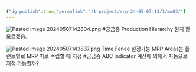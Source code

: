 ```yaml
---
{"dg-publish":true,"permalink":"/1-project/erp-24-05-07-13/1/mm03/"}
---
```


![Pasted image 20240507142804.png](/img/user/1.%20Project/ERP%EA%B5%90%EC%9C%A1(24.05.07~13)/1%EC%9D%BC%EC%B0%A8%20%ED%95%98%EC%9C%84%EB%AC%B8%EC%84%9C/Pasted%20image%2020240507142804.png)
#궁금증 Production Hierarchy 뭔지 잘 모르겠음.

![Pasted image 20240507143837.png](/img/user/1.%20Project/ERP%EA%B5%90%EC%9C%A1(24.05.07~13)/1%EC%9D%BC%EC%B0%A8%20%ED%95%98%EC%9C%84%EB%AC%B8%EC%84%9C/Pasted%20image%2020240507143837.png)
Time Fence 설정가능
MRP Areas는 플랜트별로 MRP 따로 수립할 때 지정
#궁금증 ABC indicator 계산에 의해서 자동으로 지정 가능할까?

